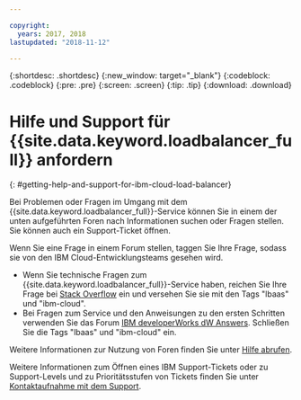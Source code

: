 ```yaml
---

copyright:
  years: 2017, 2018
lastupdated: "2018-11-12"

---
```


{:shortdesc: .shortdesc}
{:new_window: target="_blank"}
{:codeblock: .codeblock}
{:pre: .pre}
{:screen: .screen}
{:tip: .tip}
{:download: .download}

# Hilfe und Support für {{site.data.keyword.loadbalancer_full}} anfordern
{: #getting-help-and-support-for-ibm-cloud-load-balancer}

Bei Problemen oder Fragen im Umgang mit dem {{site.data.keyword.loadbalancer_full}}-Service können Sie in einem der unten aufgeführten Foren nach Informationen suchen oder Fragen stellen. Sie können auch ein Support-Ticket öffnen.

Wenn Sie eine Frage in einem Forum stellen, taggen Sie Ihre Frage, sodass sie von den IBM Cloud-Entwicklungsteams gesehen wird.

* Wenn Sie technische Fragen zum {{site.data.keyword.loadbalancer_full}}-Service haben, reichen Sie Ihre Frage bei [Stack Overflow](https://stackoverflow.com/search?q=lbaas+ibm-cloud) ein und versehen Sie sie mit den Tags "lbaas" und "ibm-cloud".
* Bei Fragen zum Service und den Anweisungen zu den ersten Schritten verwenden Sie das Forum [IBM developerWorks dW Answers](https://developer.ibm.com/answers/topics/lbaas.html?smartspace=ibm-cloud). Schließen Sie die Tags "lbaas" und "ibm-cloud" ein.

Weitere Informationen zur Nutzung von Foren finden Sie unter [Hilfe abrufen](https://{DomainName}/docs/get-support?topic=get-support-using-avatar).

Weitere Informationen zum Öffnen eines IBM Support-Tickets oder zu Support-Levels und zu Prioritätsstufen von Tickets finden Sie unter [Kontaktaufnahme mit dem Support](/docs/get-support?topic=get-support-contacting-bluemix-support-dedicated-local).
